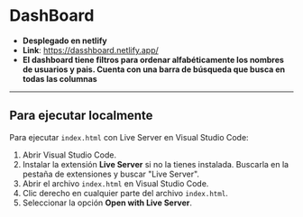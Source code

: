 # DashBoard

- **Desplegado en netlify**
- **Link**: https://dasshboard.netlify.app/
- **El dashboard tiene filtros para ordenar alfabéticamente los nombres de usuarios y pais. Cuenta con una barra de búsqueda que busca en todas las columnas**

---

## Para ejecutar localmente

Para ejecutar `index.html` con Live Server en Visual Studio Code:

1. Abrir Visual Studio Code.
2. Instalar la extensión **Live Server** si no la tienes instalada. Buscarla en la pestaña de extensiones y buscar "Live Server".
3. Abrir el archivo `index.html` en Visual Studio Code.
4. Clic derecho en cualquier parte del archivo `index.html`.
5. Seleccionar la opción **Open with Live Server**.
